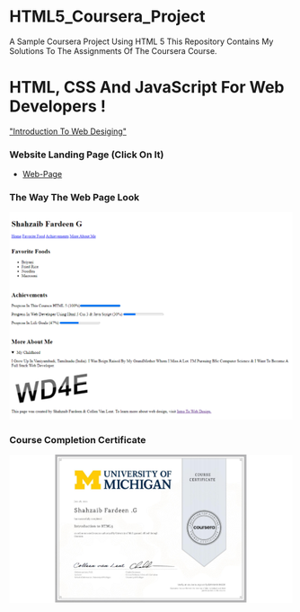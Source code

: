 # HTML5_Coursera_Project
A Sample Coursera Project Using HTML 5
This Repository Contains My Solutions To The Assignments Of The Coursera Course.

# HTML, CSS And JavaScript For Web Developers !

["Introduction To Web Desiging"](https://www.coursera.org/learn/html)

### Website Landing Page (Click On It)
* [Web-Page](https://shahzaibfardeen.github.io/html5_Coursera_project/)

### The Way The Web Page Look 

![Web_Page_Image](images/Html5.png)

### Course Completion Certificate

![Course_Completion_Certificate](images/Certificate.jpeg)
